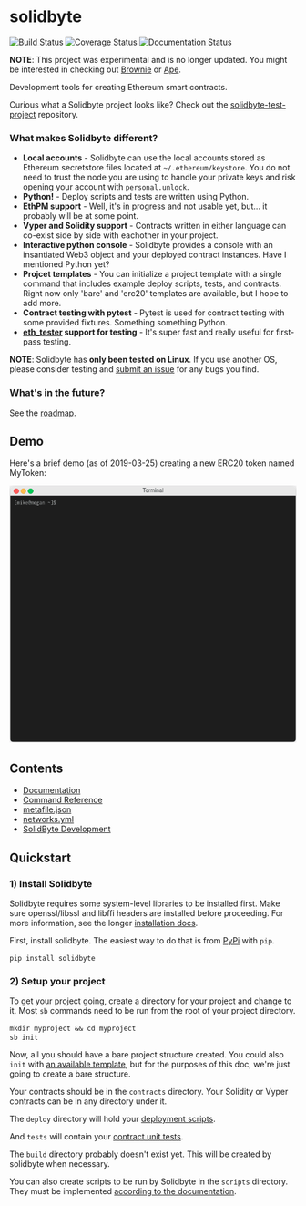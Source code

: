 # solidbyte
[![Build Status](https://travis-ci.org/mikeshultz/solidbyte.svg?branch=master)](https://travis-ci.org/mikeshultz/solidbyte) [![Coverage Status](https://coveralls.io/repos/github/mikeshultz/solidbyte/badge.svg?branch=master)](https://coveralls.io/github/mikeshultz/solidbyte?branch=master) [![Documentation Status](https://readthedocs.org/projects/solidbyte/badge/?version=latest)](https://solidbyte.readthedocs.io/en/latest/?badge=latest)

**NOTE**: This project was experimental and is no longer updated.  You might be interested in checking out [Brownie](https://github.com/eth-brownie/brownie) or [Ape](https://github.com/ApeWorX/ape).

Development tools for creating Ethereum smart contracts.

Curious what a Solidbyte project looks like?  Check out the [solidbyte-test-project](https://github.com/mikeshultz/solidbyte-test-project) repository.

### What makes Solidbyte different?

- **Local accounts** - Solidbyte can use the local accounts stored as Ethereum secretstore files located at `~/.ethereum/keystore`.  You do not need to trust the node you are using to handle your private keys and risk opening your account with `personal.unlock`.
- **Python!** - Deploy scripts and tests are written using Python.
- **EthPM support** - Well, it's in progress and not usable yet, but... it probably will be at some point.
- **Vyper and Solidity support** -  Contracts written in either language can co-exist side by side with eachother in your project.
- **Interactive python console** - Solidbyte provides a console with an insantiated Web3 object and your deployed contract instances.  Have I mentioned Python yet?
- **Projcet templates** - You can initialize a project template with a single command that includes example deploy scripts, tests, and contracts.  Right now only 'bare' and 'erc20' templates are available, but I hope to add more.
- **Contract testing with pytest** - Pytest is used for contract testing with some provided fixtures.  Something something Python.
- **[eth_tester](https://github.com/ethereum/eth-tester/) support for testing** - It's super fast and really useful for first-pass testing.

**NOTE**: Solidbyte has **only been tested on Linux**.  If you use another OS, please consider testing and [submit an issue](https://github.com/mikeshultz/solidbyte/issues/new) for any bugs you find.

### What's in the future?

See the [roadmap](https://solidbyte.readthedocs.io/en/latest/devel/roadmap.html).

## Demo

Here's a brief demo (as of 2019-03-25) creating a new ERC20 token named MyToken:

<p align="center"><img src="https://github.com/mikeshultz/solidbyte/raw/master/docs/images/sb-demo-20190326-full-min.gif?raw=true" width="648px"></p>

## Contents

 - [Documentation](https://solidbyte.readthedocs.io/)
 - [Command Reference](https://solidbyte.readthedocs.io/en/latest/commands.html)
 - [metafile.json](https://solidbyte.readthedocs.io/en/latest/metafile.html)
 - [networks.yml](https://solidbyte.readthedocs.io/en/latest/networks.html)
 - [SolidByte Development](https://solidbyte.readthedocs.io/en/latest/devel/index.html)

## Quickstart

### 1) Install Solidbyte

Solidbyte requires some system-level libraries to be installed first.  Make sure openssl/libssl and libffi headers are installed before proceeding.  For more information, see the longer [installation docs](https://solidbyte.readthedocs.io/en/latest/install.html).

First, install solidbyte.  The easiest way to do that is from [PyPi](https://pypi.org)
with `pip`.

    pip install solidbyte

### 2) Setup your project

To get your project going, create a directory for your project and change to it.
Most `sb` commands need to be run from the root of your project directory.

    mkdir myproject && cd myproject
    sb init

Now, all you should have a bare project structure created.  You could also
`init` with [an available template](https://solidbyte.readthedocs.io/en/latest/templates.html),
but for the purposes of this doc, we're just going to create a bare structure.

Your contracts should be in the `contracts` directory.  Your Solidity or Vyper
contracts can be in any directory under it.

The `deploy` directory will hold your [deployment scripts](https://solidbyte.readthedocs.io/en/latest/deployment.html).

And `tests` will contain your [contract unit tests](https://solidbyte.readthedocs.io/en/latest/testing.html).

The `build` directory probably doesn't exist yet.  This will be created by
solidbyte when necessary.

You can also create scripts to be run by Solidbyte in the `scripts` directory.
They must be implemented [according to the documentation](https://solidbyte.readthedocs.io/en/latest/script.html).

